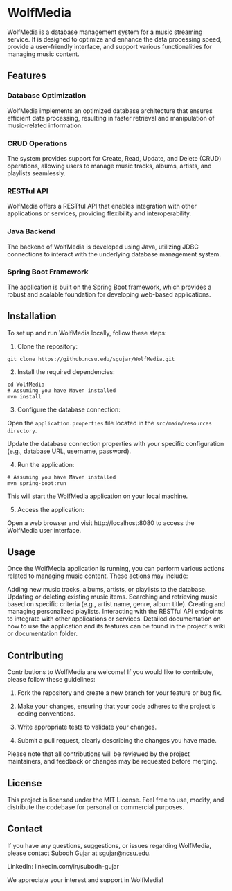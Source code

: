 # WolfMedia

WolfMedia is a database management system for a music streaming service. It is designed to optimize and enhance the data processing speed, provide a user-friendly interface, and support various functionalities for managing music content.

## Features
### Database Optimization
WolfMedia implements an optimized database architecture that ensures efficient data processing, resulting in faster retrieval and manipulation of music-related information.

### CRUD Operations
The system provides support for Create, Read, Update, and Delete (CRUD) operations, allowing users to manage music tracks, albums, artists, and playlists seamlessly.

### RESTful API
WolfMedia offers a RESTful API that enables integration with other applications or services, providing flexibility and interoperability.

### Java Backend
The backend of WolfMedia is developed using Java, utilizing JDBC connections to interact with the underlying database management system.

### Spring Boot Framework
The application is built on the Spring Boot framework, which provides a robust and scalable foundation for developing web-based applications.


## Installation
To set up and run WolfMedia locally, follow these steps:

1. Clone the repository:

```console
git clone https://github.ncsu.edu/sgujar/WolfMedia.git
```

2. Install the required dependencies:

```console
cd WolfMedia
# Assuming you have Maven installed
mvn install
```

3. Configure the database connection:

Open the `application.properties` file located in the `src/main/resources directory`.

Update the database connection properties with your specific configuration (e.g., database URL, username, password).

4. Run the application:

```console
# Assuming you have Maven installed
mvn spring-boot:run
```

This will start the WolfMedia application on your local machine.

5. Access the application:

Open a web browser and visit http://localhost:8080 to access the WolfMedia user interface.

## Usage
Once the WolfMedia application is running, you can perform various actions related to managing music content. These actions may include:

Adding new music tracks, albums, artists, or playlists to the database.
Updating or deleting existing music items.
Searching and retrieving music based on specific criteria (e.g., artist name, genre, album title).
Creating and managing personalized playlists.
Interacting with the RESTful API endpoints to integrate with other applications or services.
Detailed documentation on how to use the application and its features can be found in the project's wiki or documentation folder.

## Contributing
Contributions to WolfMedia are welcome! If you would like to contribute, please follow these guidelines:

1. Fork the repository and create a new branch for your feature or bug fix.

2. Make your changes, ensuring that your code adheres to the project's coding conventions.

3. Write appropriate tests to validate your changes.

4. Submit a pull request, clearly describing the changes you have made.

Please note that all contributions will be reviewed by the project maintainers, and feedback or changes may be requested before merging.

## License
This project is licensed under the MIT License. Feel free to use, modify, and distribute the codebase for personal or commercial purposes.

## Contact
If you have any questions, suggestions, or issues regarding WolfMedia, please contact Subodh Gujar at sgujar@ncsu.edu.

LinkedIn: linkedin.com/in/subodh-gujar


We appreciate your interest and support in WolfMedia!
